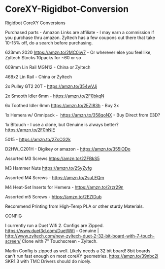 # CoreXY-Rigidbot-Conversion
Rigidbot CoreXY Conversions

Purchased parts - Amazon Links are affiliate - I may earn a commission if you purchase thru amazon. Zyltech has a few coupons out there that take 10-15% off, do a search before purchasing. 

623mm 2020 <https://amzn.to/2MC0iw7> - Or wherever else you feel like, Zyltech Stocks 10packs for ~60 or so

609mm Lin Rail MGN12 - China or Zyltech

468x2 Lin Rail - China or Zyltech

2x Pulley GT2 20T - <https://amzn.to/354wVJj>

2x Smooth Idler 6mm - <https://amzn.to/2F0bkqN>

6x Toothed Idler 6mm <https://amzn.to/2EZI83h> - Buy 2x

1x Hemera w/ Omnipack -  <https://amzn.to/358qoNX> - Buy Direct from E3D?

1x Bltouch - I use a clone, but Genuine is always better? <https://amzn.to/2F0hNlE>

5015 - <https://amzn.to/2ZsCG2k>

D2HW_C201H - Digikey or amazon - <https://amzn.to/355iODo>

Assorted M3 Screws <https://amzn.to/2ZFBkS5>

M3 Hammer Nuts <https://amzn.to/2SyZyfg>

Assorted M4 Screws - <https://amzn.to/2suLEQm>

M4 Heat-Set Inserts for Hemera - <https://amzn.to/2rzr29n>

Assorted m5 Screws - <https://amzn.to/2EZIDub>

Recommend Printing from High-Temp PLA or other sturdy Materials.

CONFIG

I currently run a Duet Wifi 2. Configs are Zipped. <https://www.duet3d.com/DuetWifi> - Genuine | <http://www.zyltech.com/new-zyltech-duet-2-32-bit-board-with-7-touch-screen/> Clone with 7" Touchscreen - Zyltech.

Marlin Config is zipped as well. Likely needs a 32 bit board! 8bit boards can't run fast enough on most coreXY geometries. <https://amzn.to/39nbc2I> SKR1.3 with TMC Drivers should do nicely. 
